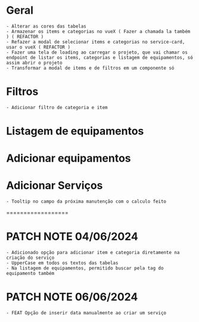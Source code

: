 # Geral
    - Alterar as cores das tabelas
    - Armazenar os items e categorias no vueX ( Fazer a chamada la também ) ( REFACTOR )
    - Refazer a modal de selecionar items e categorias no service-card, usar o vueX ( REFACTOR )
    - Fazer uma tela de loading ao carregar o projeto, que vai chamar os endpoint de listar os items, categorias e listagem de equipamentos, só assim abrir o projeto
    - Transformar a modal de items e de filtros em um componente só
    
# Filtros
    - Adicionar filtro de categoria e item

# Listagem de equipamentos

# Adicionar equipamentos

# Adicionar Serviços
    - Tooltip no campo da próxima manutenção com o calculo feito

 ==================
# PATCH NOTE 04/06/2024
    - Adicionado opção para adicionar item e categoria diretamente na criação do serviço
    - UpperCase em todos os textos das tabelas
    - Na listagem de equipamentos, permitido buscar pela tag do equipamento também

# PATCH NOTE 06/06/2024
    - FEAT Opção de inserir data manualmente ao criar um serviço